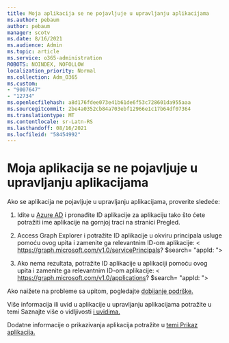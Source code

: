 ```yaml
---
title: Moja aplikacija se ne pojavljuje u upravljanju aplikacijama
ms.author: pebaum
author: pebaum
manager: scotv
ms.date: 8/16/2021
ms.audience: Admin
ms.topic: article
ms.service: o365-administration
ROBOTS: NOINDEX, NOFOLLOW
localization_priority: Normal
ms.collection: Adm_O365
ms.custom:
- "9007647"
- "12734"
ms.openlocfilehash: a8d176fdee073e41b61de6f53c728601da955aaa
ms.sourcegitcommit: 2be4a0352cb84a703ebf12966e1c17b64df07364
ms.translationtype: MT
ms.contentlocale: sr-Latn-RS
ms.lasthandoff: 08/16/2021
ms.locfileid: "58454992"
---
```

# <a name="my-app-isnt-showing-up-in-app-governance"></a>Moja aplikacija se ne pojavljuje u upravljanju aplikacijama

Ako se aplikacija ne pojavljuje u upravljanju aplikacijama, proverite sledeće:

1. Idite u [Azure AD](https://aad.portal.azure.com/) i pronađite ID aplikacije za aplikaciju tako što ćete potražiti ime aplikacije na gornjoj traci na stranici Pregled.

1. Access Graph Explorer i potražite ID aplikacije u okviru principala usluge pomoću ovog upita i zamenite ga <appId> relevantnim ID-om aplikacije: < https://graph.microsoft.com/v1.0/servicePrincipals? $search= "appId: <appId> ">

1. Ako nema rezultata, potražite ID aplikacije u aplikaciji pomoću ovog upita i zamenite ga <appId> relevantnim ID-om aplikacije: < https://graph.microsoft.com/v1.0/applications? $search= "appId: <appId> ">

Ako naižete na probleme sa upitom, pogledajte [dobijanje podrške.](https://docs.microsoft.com/microsoft-365/business-video/get-help-support) 

Više informacija ili uvid u aplikacije u upravljanju aplikacijama potražite u temi Saznajte više o vidljivosti [i uvidima.](https://docs.microsoft.com/microsoft-365/compliance/app-governance-visibility-insights-overview)

Dodatne informacije o prikazivanja aplikacija potražite u [temi Prikaz aplikacija.](https://docs.microsoft.com/microsoft-365/compliance/app-governance-visibility-insights-view-apps)
